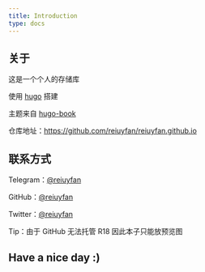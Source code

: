 ```yaml
---
title: Introduction
type: docs
---
```


## 关于  

这是一个个人的存储库  

使用 [hugo](https://gohugo.io/) 搭建  

主题来自 [hugo-book](https://github.com/alex-shpak/hugo-book)  

仓库地址：<https://github.com/reiuyfan/reiuyfan.github.io>

## 联系方式																					
Telegram：[@reiuyfan](https://t.me/reiuyfan)  

GitHub：[@reiuyfan](https://github.com/reiuyfan)  

Twitter：[@reiuyfan](https://twitter.com/reiuyfan)  

Tip：由于 GitHub 无法托管 R18 因此本子只能放预览图  

## Have a nice day :)